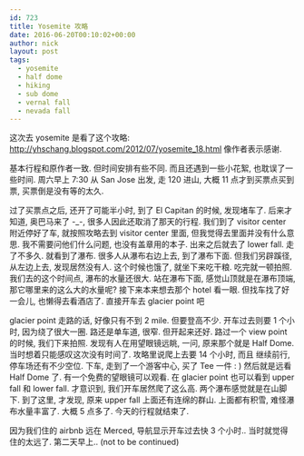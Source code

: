 ```yaml
---
id: 723
title: Yosemite 攻略
date: 2016-06-20T00:10:02+00:00
author: nick
layout: post
tags:
  - yosemite
  - half dome
  - hiking
  - sub dome
  - vernal fall 
  - nevada fall
---
```


这次去 yosemite 是看了这个攻略:
http://yhschang.blogspot.com/2012/07/yosemite_18.html
像作者表示感谢.

基本行程和原作者一致. 但时间安排有些不同. 而且还遇到一些小花絮, 也耽误了一些时间.
周六早上 7:30 从 San Jose 出发, 走 120 进山, 大概 11 点才到买票点买到票, 买票倒是没有等的太久.

<amp-img width="450" height="600" layout="responsive" src="/attachments/2016/06/IMG_2035.JPG"></amp-img>

过了买票点之后, 还开了可能半小时, 到了 El Capitan 的时候, 发现堵车了. 后来才知道, 奥巴马来了 -_-, 很多人因此还取消了那天的行程. 我们到了 visitor center 附近停好了车, 就按照攻略去到 visitor center 里面, 但我觉得去里面并没有什么意思. 我不需要问他们什么问题, 也没有盖章用的本子. 出来之后就去了 lower fall. 走了不多久. 就看到了瀑布. 很多人从瀑布右边上去, 到了瀑布下面. 但我们另辟蹊径, 从左边上去, 发现居然没有人. 这个时候也饿了, 就坐下来吃干粮. 吃完就一顿拍照. 我们去的这个时间点, 瀑布的水量还很大. 站在瀑布下面, 感觉山顶就是在瀑布顶端, 那它哪里来的这么大的水量呢? 接下来本来想去那个 hotel 看一眼. 但找车找了好一会儿, 也懒得去看酒店了. 直接开车去 glacier point 吧

glacier point 走路的话, 好像只有不到 2 mile. 但要登高不少. 开车过去则要 1 个小时, 因为绕了很大一圈. 路还是单车道, 很窄. 但开起来还好. 路过一个 view point 的时候, 我们下来拍照. 发现有人在用望眼镜远眺, 一问, 原来那个就是 Half Dome. 当时想着只能感叹这次没有时间了. 攻略里说爬上去要 14 个小时, 而且 继续前行, 停车场还有不少空位. 下车, 走到了一个游客中心, 买了 Tee 一件 : ) 然后就是远看 Half Dome 了. 有一个免费的望眼镜可以观看. 在 glacier point 也可以看到 upper fall 和 lower fall. 才意识到, 我们开车居然爬了这么高. 两个瀑布感觉就是在山脚下. 到了这里, 才发现, 原来 upper fall 上面还有连绵的群山. 上面都有积雪, 难怪瀑布水量丰富了. 大概 5 点多了. 今天的行程就结束了. 

因为我们住的 airbnb 远在 Merced, 导航显示开车过去快 3 个小时.. 当时就觉得住的太远了. 第二天早上.. (not to be continued)